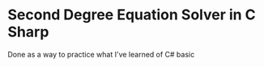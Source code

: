 # Second Degree Equation Solver in C Sharp
 Done as a way to practice what I've learned of C# basic
